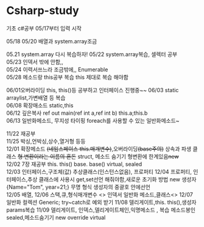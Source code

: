 # Csharp-study
기초 c#공부 05/17부터 입력 시작

05/18
05/20 배열과 system.array조금

05.21 system.array 다시 복습하자!
05/22 system.array복습, 셀렉터 공부<br>
05/23 인덱서 밖에 안함,,<br>
05/24 이력서쓰느라 조금밖에,, Enumerable<br>
05/28 메소드랑 this공부 복습 this 제대로 복습 해야함<br>

06/01오버라이딩 this, this()등 공부하고 인터페이스 진행중~~
06/03 static arraylist,가변배열 등 복습<br>
06/08 확장매소드 static,this<br>
06/12 깊은복사 ref out main(ref int a,ref int b) this.a;this.b<br>
06/13 일반화메소드, 무지성 타이핑 foreach를 사용할 수 있는 일반화메소드~

11/22 재공부<br>
11/25 박싱,언박싱,상수,열거형 등등<br>
12/01 확장메소드 ~~(네임스페이스 this.매개변수)~~,오버라이딩~~(base주의)~~ 상속과 파생 클래스 ~~형 변환이라는 이름의 혼돈~~ struct, 메소드 숨기기 형변환에 한계있음~~new~~<br>
12/02 7장 재공부 this. this() base. base() virtual, sealed <br>
12/03 인터페이스,구조체(값) 추상클래스(인스턴스없음), 프로퍼티
12/04 프로퍼티, 인터페이스,추상 클래스에 사용시 get,set선언 해줘야함,새로운 초기화 방법 new 생성자{Name="Tom", year=21;} 무명 형식 생성자의 중괄호 안에선언  
12/05 배열,
12/06 스택,큐,형식매개변수 <> 인덱서 일반화 메소드,클래스<>
12/07 일반화 컬렉션 Generic; try~catch로 예외 받기
11/08 델리게이트,this. this(),생성자 params복습
11/09 델리게이트, 인덱스,델리게이트체인,익명메소드 , 복습 메소드봉인 sealed,메소드숨기기 new override virtual
